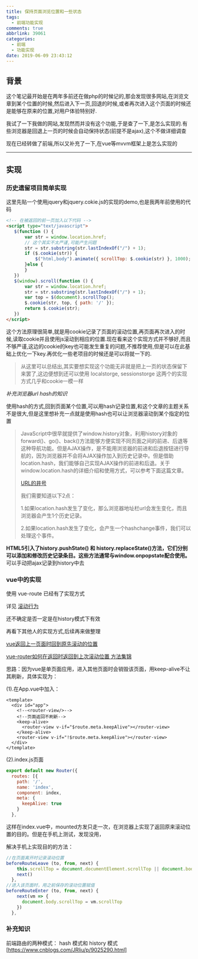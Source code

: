 ```yaml
---
title: 保持页面浏览位置和一些状态
tags:
  - 前端功能实现
comments: true
abbrlink: 39061
categories:
  - 前端
  - 功能实现
date: 2019-06-09 23:43:12
---
```


## 背景

这个笔记最开始是在两年多前还在做php的时候记的,那会发现很多网站,在浏览文章到某个位置的时候,然后进入下一页,回退的时候,或者再次进入这个页面的时候还是能够在原来的位置,对用户体验特别好.

我试了一下我做的网站,发现然而并没有这个功能,于是查了一下,是怎么实现的.有些浏览器是回退上一页的时候会自动保持状态(前提不是ajax),这个不做详细调查

现在已经转做了前端,所以又补充了一下,在vue等mvvm框架上是怎么实现的

---

## 实现

### 历史遗留项目简单实现

这里先贴一个使用jquery和jquery.cokie.js的实现的demo,也是我两年前使用的代码

```html
<!-- 在被返回的前一页加入以下代码 -->
<script type="text/javascript">   
   $(function () {
       var str = window.location.href;
       // 这个其实不太严谨,可能产生问题
       str = str.substring(str.lastIndexOf("/") + 1);
       if ($.cookie(str)) {
           $("html,body").animate({ scrollTop: $.cookie(str) }, 1000);
       }else {
       }
   })
   $(window).scroll(function () {
       var str = window.location.href;
       str = str.substring(str.lastIndexOf("/") + 1);
       var top = $(document).scrollTop();
       $.cookie(str, top, { path: '/' });
       return $.cookie(str);
   })
</script>
```

这个方法原理很简单,就是用cookie记录了页面的滚动位置,再页面再次进入的时候,读取cookie并且使用js滚动到相应的位置.现在看来这个实现方式并不够好,而且不够严谨,这边的cookie的key也可能发生重复的问题,不推荐使用,但是可以在此基础上优化一下key.再优化一些老项目的时候还是可以将就一下的.

>从这里可以总结出,其实要想实现这个功能无非就是把上一页的状态保留下来罢了,这边便想到还可以使用
>localstorge, sessionstorge 这两个的实现方式几乎和cookie一模一样

*补充浏览器url hash的知识*

使用hash的方式,回到页面某个位置,可以用hash记录位置,和这个文章的主题关系不是很大,但是这里想补充一点就是使用hash也可以让浏览器滚动到某个指定的位置

>JavaScript中很早就提供了window.history对象，利用history对象的forward()、go()、back()方法能够方便实现不同页面之间的前进、后退等这种导航功能。但是AJAX操作，是不能用浏览器的前进和后退按钮进行导航的，因为浏览器并不会将AJAX操作加入到历史记录中。但是借助location.hash，我们能够自己实现AJAX操作的前进和后退。关于window.location.hash的详细介绍和使用方式，可以参考下面这篇文章。
>
>[URL的井号](http://www.ruanyifeng.com/blog/2011/03/url_hash.html)
>
>我们需要知道以下2点：
>
>1.如果location.hash发生了变化，那么浏览器地址栏url会发生变化，而且浏览器会产生1个历史记录。
>
>2.如果location.hash发生了变化，会产生一个hashchange事件，我们可以处理这个事件。

**HTML5引入了history.pushState() 和 history.replaceState()方法，它们分别可以添加和修改历史记录条目。这些方法通常与window.onpopstate配合使用。** 可以手动把ajax记录到history中去

### vue中的实现

使用 vue-route 已经有了实现方式

详见  [滚动行为](https://router.vuejs.org/zh/guide/advanced/scroll-behavior.html)

还不确定是否一定是在history模式下有效

再看下其他人的实现方式,后续再来做整理

[vue返回上一页面时回到原先滚动的位置](https://blog.csdn.net/dt1991524/article/details/85062455)

[vue-router如何在返回时返回到上次滚动位置 方法集锦](https://blog.csdn.net/zjl516088421/article/details/77937440)

思路：因为vue是单页面应用，进入其他页面时会销毁该页面，用keep-alive不让其刷新，具体实现为：

(1).在App.vue中加入：

```vue
<template>
  <div id="app">
    <!--<router-view/>-->
    <!--页面返回不刷新-->
    <keep-alive>
      <router-view v-if="$route.meta.keepAlive"></router-view>
    </keep-alive>
    <router-view v-if="!$route.meta.keepAlive"></router-view>
  </div>
</template>
```

(2).index.js页面

```js
export default new Router({
  routes: [{
    path: '/',
    name: 'index',
    component: index,
    meta: {
      keepAlive: true
    }
  },
```

这样在index.vue中，mounted方发只走一次，在浏览器上实现了返回原来滚动位置的目的。但是在手机上测试，发现没用，

解决手机上实现目的的方法：

```js
//在页面离开时记录滚动位置
beforeRouteLeave (to, from, next) {
    this.scrollTop = document.documentElement.scrollTop || document.body.scrollTop
    next()
  },
//进入该页面时，用之前保存的滚动位置赋值
beforeRouteEnter (to, from, next) {
    next(vm => {
      document.body.scrollTop = vm.scrollTop
    })
  },
```

### 补充知识

前端路由的两种模式： hash 模式和 history 模式[https://www.cnblogs.com/JRliu/p/9025290.html]
